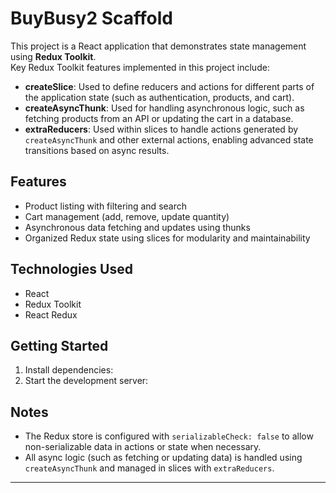 # BuyBusy2 Scaffold

This project is a React application that demonstrates state management using **Redux Toolkit**.  
Key Redux Toolkit features implemented in this project include:

- **createSlice**: Used to define reducers and actions for different parts of the application state (such as authentication, products, and cart).
- **createAsyncThunk**: Used for handling asynchronous logic, such as fetching products from an API or updating the cart in a database.
- **extraReducers**: Used within slices to handle actions generated by `createAsyncThunk` and other external actions, enabling advanced state transitions based on async results.

## Features

- Product listing with filtering and search
- Cart management (add, remove, update quantity)
- Asynchronous data fetching and updates using thunks
- Organized Redux state using slices for modularity and maintainability

## Technologies Used

- React
- Redux Toolkit
- React Redux

## Getting Started

1. Install dependencies:
2. Start the development server:

## Notes

- The Redux store is configured with `serializableCheck: false` to allow non-serializable data in actions or state when necessary.
- All async logic (such as fetching or updating data) is handled using `createAsyncThunk` and managed in slices with `extraReducers`.

---